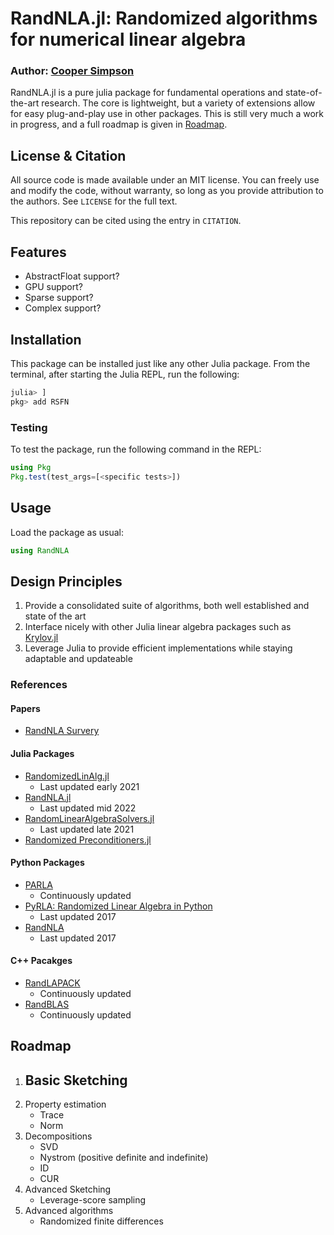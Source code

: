 # RandNLA.jl: Randomized algorithms for numerical linear algebra

### Author: [Cooper Simpson](https://rs-coop.github.io/)

RandNLA.jl is a pure julia package for fundamental operations and state-of-the-art research. The core is lightweight, but a variety of extensions allow for easy plug-and-play use in other packages. This is still very much a work in progress, and a full roadmap is given in [Roadmap](#roadmap).

## License & Citation
All source code is made available under an MIT license. You can freely use and modify the code, without warranty, so long as you provide attribution to the authors. See `LICENSE` for the full text.

This repository can be cited using the entry in `CITATION`.

## Features
- AbstractFloat support?
- GPU support?
- Sparse support?
- Complex support?

## Installation
This package can be installed just like any other Julia package. From the terminal, after starting the Julia REPL, run the following:
```julia
julia> ]
pkg> add RSFN
```

### Testing
To test the package, run the following command in the REPL:
```julia
using Pkg
Pkg.test(test_args=[<specific tests>])
```

## Usage
Load the package as usual:
```julia
using RandNLA
```

## Design Principles

1. Provide a consolidated suite of algorithms, both well established and state of the art
2. Interface nicely with other Julia linear algebra packages such as [Krylov.jl](https://github.com/JuliaSmoothOptimizers/Krylov.jl)
3. Leverage Julia to provide efficient implementations while staying adaptable and updateable

### References

#### Papers
- [RandNLA Survery](https://arxiv.org/abs/2302.11474)

#### Julia Packages
- [RandomizedLinAlg.jl](https://github.com/JuliaLinearAlgebra/RandomizedLinAlg.jl)
    - Last updated early 2021
- [RandNLA.jl](https://github.com/matsumotosan/RandNLA.jl)
    - Last updated mid 2022
- [RandomLinearAlgebraSolvers.jl](https://github.com/tmigot/RandomLinearAlgebraSolvers.jl)
    - Last updated late 2021
- [Randomized Preconditioners.jl](https://github.com/tjdiamandis/RandomizedPreconditioners.jl)

#### Python Packages
- [PARLA](https://github.com/BallisticLA/parla)
    - Continuously updated
- [PyRLA: Randomized Linear Algebra in Python](https://github.com/wangshusen/PyRLA)
    - Last updated 2017
- [RandNLA](https://github.com/positiveblue/randNLA)
    - Last updated 2017

#### C++ Pacakges
- [RandLAPACK](https://github.com/BallisticLA/RandLAPACK)
    - Continuously updated
- [RandBLAS](https://github.com/BallisticLA/RandBLAS)
    - Continuously updated

## Roadmap
1. Basic Sketching
    - 
2. Property estimation
    - Trace
    - Norm
3. Decompositions
    - SVD
    - Nystrom (positive definite and indefinite)
    - ID
    - CUR
4. Advanced Sketching
    - Leverage-score sampling
5. Advanced algorithms
    - Randomized finite differences